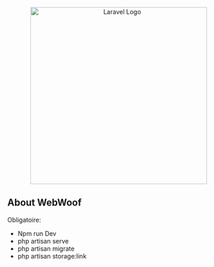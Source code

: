 <p align="center"><img src="https://raw.githubusercontent.com/laravel/art/master/logo-lockup/5%20SVG/2%20CMYK/1%20Full%20Color/laravel-logolockup-cmyk-red.svg" width="400" alt="Laravel Logo"></p>


## About WebWoof

Obligatoire:

- Npm run Dev
- php artisan serve
- php artisan migrate
- php artisan storage:link
